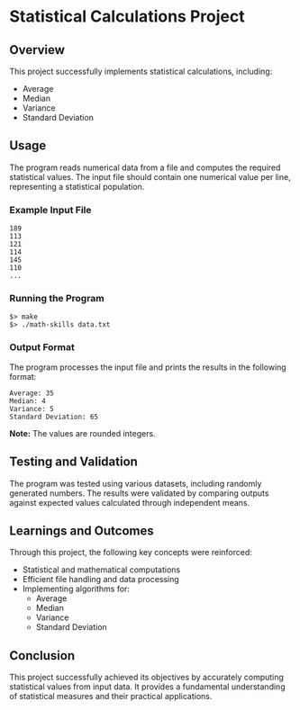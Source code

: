 # Statistical Calculations Project

## Overview
This project successfully implements statistical calculations, including:

- Average
- Median
- Variance
- Standard Deviation

## Usage
The program reads numerical data from a file and computes the required statistical values. The input file should contain one numerical value per line, representing a statistical population.

### Example Input File
```
189
113
121
114
145
110
...
```

### Running the Program
```
$> make 
$> ./math-skills data.txt
```

### Output Format
The program processes the input file and prints the results in the following format:
```
Average: 35
Median: 4
Variance: 5
Standard Deviation: 65
```
**Note:** The values are rounded integers.

## Testing and Validation
The program was tested using various datasets, including randomly generated numbers. The results were validated by comparing outputs against expected values calculated through independent means.

## Learnings and Outcomes
Through this project, the following key concepts were reinforced:

- Statistical and mathematical computations
- Efficient file handling and data processing
- Implementing algorithms for:
  - Average
  - Median
  - Variance
  - Standard Deviation

## Conclusion
This project successfully achieved its objectives by accurately computing statistical values from input data. It provides a fundamental understanding of statistical measures and their practical applications.

